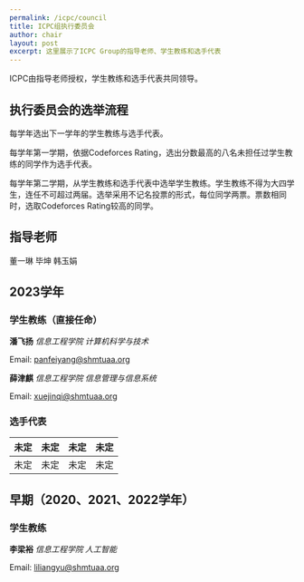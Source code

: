 ```yaml
---
permalink: /icpc/council
title: ICPC组执行委员会
author: chair
layout: post
excerpt: 这里展示了ICPC Group的指导老师、学生教练和选手代表
---
```


ICPC由指导老师授权，学生教练和选手代表共同领导。

## 执行委员会的选举流程

每学年选出下一学年的学生教练与选手代表。

每学年第一学期，依据Codeforces Rating，选出分数最高的八名未担任过学生教练的同学作为选手代表。

每学年第二学期，从学生教练和选手代表中选举学生教练。学生教练不得为大四学生，连任不可超过两届。选举采用不记名投票的形式，每位同学两票。票数相同时，选取Codeforces Rating较高的同学。

## 指导老师

董一琳 毕坤 韩玉娟

## 2023学年

### 学生教练（直接任命）

**潘飞扬** _信息工程学院 计算机科学与技术_

Email: [panfeiyang@shmtuaa.org](mailto:panfeiyang@shmtuaa.org)

**薛津麒** _信息工程学院 信息管理与信息系统_

Email: [xuejinqi@shmtuaa.org](mailto:xuejinqi@shmtuaa.org)

### 选手代表
|    未定    |    未定    |    未定    |     未定     |
|:--------:|:--------:|:--------:|:----------:|
|   未定	    |   未定	    |    未定    |     未定     |

## 早期（2020、2021、2022学年）

### 学生教练

**李梁裕** _信息工程学院 人工智能_

Email: [liliangyu@shmtuaa.org](mailto:liliangyu@shmtuaa.org)



